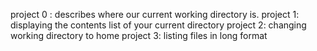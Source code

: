 project 0 : describes where our current working directory is.
project 1: displaying the contents list of your current directory
project 2: changing working directory to home
project 3: listing files in long format
